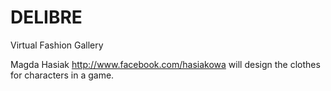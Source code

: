 # DELIBRE
Virtual Fashion Gallery

Magda Hasiak http://www.facebook.com/hasiakowa will design the clothes for characters in a game.

